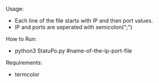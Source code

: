 Usage:
* Each line of the file starts with IP and then port values.
* IP and ports are seperated with semicolon(";")

How to Run:
* python3 StatuPo.py #name-of-the-ip-port-file

Requirements:
* termcolor
